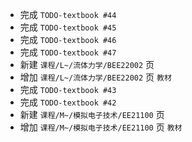 - 完成 `TODO-textbook #44`
- 完成 `TODO-textbook #45`
- 完成 `TODO-textbook #46`
- 完成 `TODO-textbook #47`
- 新建 `课程/L~/流体力学/BEE22002` 页
- 增加 `课程/L~/流体力学/BEE22002` 页 `教材`
- 完成 `TODO-textbook #43`
- 完成 `TODO-textbook #42`
- 新建 `课程/M~/模拟电子技术/EE21100` 页
- 增加 `课程/M~/模拟电子技术/EE21100` 页 `教材`